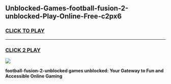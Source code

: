 
## Unblocked-Games-football-fusion-2-unblocked-Play-Online-Free-c2px6
<h3>
<a href="https://premium76.site?title=football-fusion-2-unblocked&ref=26A">CLICK TO PLAY</a></h3>
<hr>

<h3>
<a href="https://premium76.site?title=football-fusion-2-unblocked&ref=26A">CLICK 2 PLAY</a>
  
</h3>

<a href="https://premium76.site?title=football-fusion-2-unblocked&ref=26A"><img src="https://clearcache.store/games.png"></a>


**football-fusion-2-unblocked games unblocked: Your Gateway to Fun and Accessible Online Gaming**
